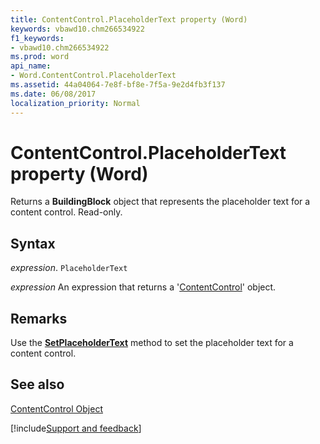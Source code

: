 ```yaml
---
title: ContentControl.PlaceholderText property (Word)
keywords: vbawd10.chm266534922
f1_keywords:
- vbawd10.chm266534922
ms.prod: word
api_name:
- Word.ContentControl.PlaceholderText
ms.assetid: 44a04064-7e8f-bf8e-7f5a-9e2d4fb3f137
ms.date: 06/08/2017
localization_priority: Normal
---
```



# ContentControl.PlaceholderText property (Word)

Returns a  **BuildingBlock** object that represents the placeholder text for a content control. Read-only.


## Syntax

_expression_. `PlaceholderText`

 _expression_ An expression that returns a '[ContentControl](Word.ContentControl.md)' object.


## Remarks

Use the  **[SetPlaceholderText](Word.ContentControl.SetPlaceholderText.md)** method to set the placeholder text for a content control.


## See also


[ContentControl Object](Word.ContentControl.md)

[!include[Support and feedback](~/includes/feedback-boilerplate.md)]